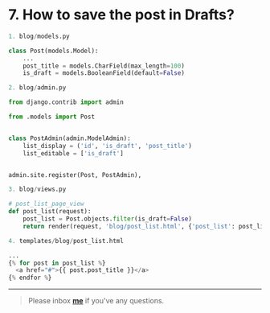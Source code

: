 # 7. How to save the post in Drafts?
```python
1. blog/models.py

class Post(models.Model):
	...
	post_title = models.CharField(max_length=100)
	is_draft = models.BooleanField(default=False)

```
```python
2. blog/admin.py

from django.contrib import admin

from .models import Post


class PostAdmin(admin.ModelAdmin):
	list_display = ('id', 'is_draft', 'post_title')
	list_editable = ['is_draft']


admin.site.register(Post, PostAdmin),
```
```python
3. blog/views.py

# post_list_page_view
def post_list(request):
	post_list = Post.objects.filter(is_draft=False)
	return render(request, 'blog/post_list.html', {'post_list': post_list})
```
```python
4. templates/blog/post_list.html

...
{% for post in post_list %}
  <a href="#">{{ post.post_title }}</a>
{% endfor %}  
```

---

> Please inbox **[me](https://www.facebook.com/shoriot)** if you've any questions. 
